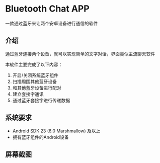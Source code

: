 # Bluetooth Chat APP
一款通过蓝牙来让两个安卓设备进行通信的软件

## 介绍
通过蓝牙连接两个设备，就可以实现简单的文字对话，界面类似主流聊天软件

本软件主要完成了以下内容：

1. 开启/关闭系统蓝牙组件
2. 扫描周围其他蓝牙设备
3. 和其他蓝牙设备进行配对
4. 建立套接字通讯
5. 通过蓝牙套接字进行传递数据

## 系统要求
* Android SDK 23 (6.0 Marshmallow) 及以上
* 拥有蓝牙组件的Android设备

## 屏幕截图

